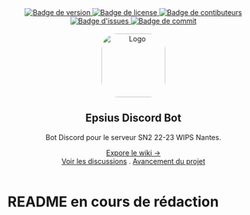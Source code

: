 <!-- Header -->
<div align="center" class="header">
    <a href='https://github.com/louis-ducruet/Epsius-Discord-Bot/blob/main/package.json'>
        <img src='https://img.shields.io/github/package-json/v/louis-ducruet/Epsius-Discord-Bot?style=for-the-badge' alt='Badge de version'>
    </a>
    <a href='https://github.com/louis-ducruet/Epsius-Discord-Bot/blob/main/LICENSE'>
        <img src='https://img.shields.io/github/license/louis-ducruet/Epsius-Discord-Bot?style=for-the-badge' alt='Badge de license'>
    </a>
    <a href='https://github.com/louis-ducruet/Epsius-Discord-Bot/graphs/contributors'>
        <img src='https://img.shields.io/github/contributors/louis-ducruet/Epsius-Discord-Bot.svg?style=for-the-badge' alt='Badge de contibuteurs'>
    </a>
    <a href='https://github.com/louis-ducruet/Epsius-Discord-Bot/issues'>
        <img src='https://img.shields.io/github/issues/louis-ducruet/Epsius-Discord-Bot?style=for-the-badge' alt="Badge d'issues">
    </a>
    <a href='https://github.com/louis-ducruet/Epsius-Discord-Bot/commits/main'>
        <img src='https://img.shields.io/github/last-commit/louis-ducruet/Epsius-Discord-Bot?style=for-the-badge' alt='Badge de commit'>
    </a>
    <br />
    <br />
    <img src='https://cdn.icon-icons.com/icons2/138/PNG/256/cyborg_tux_penguin_20869.png' alt='Logo' width='128' height='auto' style='border-radius: 2rem'>
    <h2>Epsius Discord Bot</h2>
    <p>Bot Discord pour le serveur SN2 22-23 WIPS Nantes.</p>
    <a href='https://github.com/louis-ducruet/Epsius-Discord-Bot/wiki'>Expore le wiki →</a>
    <br/>
    <a href='https://github.com/louis-ducruet/Epsius-Discord-Bot/discussions'>Voir les discussions</a>
    .
    <a href='https://github.com/louis-ducruet/Epsius-Discord-Bot/projects/1'>Avancement du projet</a>
</div>
<br />

# README en cours de rédaction